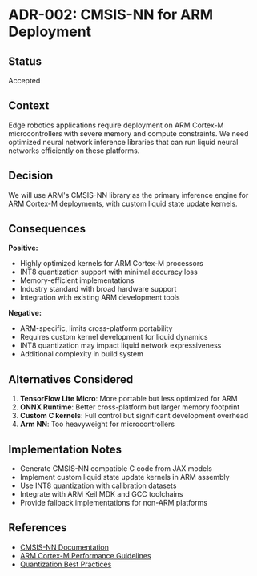 # ADR-002: CMSIS-NN for ARM Deployment

## Status

Accepted

## Context

Edge robotics applications require deployment on ARM Cortex-M microcontrollers with severe memory and compute constraints. We need optimized neural network inference libraries that can run liquid neural networks efficiently on these platforms.

## Decision

We will use ARM's CMSIS-NN library as the primary inference engine for ARM Cortex-M deployments, with custom liquid state update kernels.

## Consequences

**Positive:**
- Highly optimized kernels for ARM Cortex-M processors
- INT8 quantization support with minimal accuracy loss
- Memory-efficient implementations
- Industry standard with broad hardware support
- Integration with existing ARM development tools

**Negative:**
- ARM-specific, limits cross-platform portability
- Requires custom kernel development for liquid dynamics
- INT8 quantization may impact liquid network expressiveness
- Additional complexity in build system

## Alternatives Considered

1. **TensorFlow Lite Micro**: More portable but less optimized for ARM
2. **ONNX Runtime**: Better cross-platform but larger memory footprint
3. **Custom C kernels**: Full control but significant development overhead
4. **Arm NN**: Too heavyweight for microcontrollers

## Implementation Notes

- Generate CMSIS-NN compatible C code from JAX models
- Implement custom liquid state update kernels in ARM assembly
- Use INT8 quantization with calibration datasets
- Integrate with ARM Keil MDK and GCC toolchains
- Provide fallback implementations for non-ARM platforms

## References

- [CMSIS-NN Documentation](https://arm-software.github.io/CMSIS_5/NN/html/index.html)
- [ARM Cortex-M Performance Guidelines](https://developer.arm.com/documentation/dai0425/latest)
- [Quantization Best Practices](https://www.tensorflow.org/lite/performance/post_training_quantization)